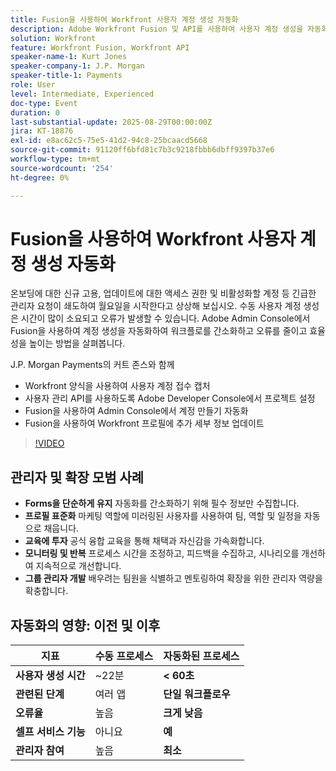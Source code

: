 ```yaml
---
title: Fusion을 사용하여 Workfront 사용자 계정 생성 자동화
description: Adobe Workfront Fusion 및 API를 사용하여 사용자 계정 생성을 자동화하고 설정 시간을 22분에서 60초 미만으로 단축하며 효율성을 높이는 방법에 대해 알아봅니다.
solution: Workfront
feature: Workfront Fusion, Workfront API
speaker-name-1: Kurt Jones
speaker-company-1: J.P. Morgan
speaker-title-1: Payments
role: User
level: Intermediate, Experienced
doc-type: Event
duration: 0
last-substantial-update: 2025-08-29T00:00:00Z
jira: KT-18876
exl-id: e8ac62c5-75e5-41d2-94c8-25bcaacd5668
source-git-commit: 91120ff6bfd81c7b3c9218fbbb6dbff9397b37e6
workflow-type: tm+mt
source-wordcount: '254'
ht-degree: 0%

---
```


# Fusion을 사용하여 Workfront 사용자 계정 생성 자동화

온보딩에 대한 신규 고용, 업데이트에 대한 액세스 권한 및 비활성화할 계정 등 긴급한 관리자 요청이 쇄도하여 월요일을 시작한다고 상상해 보십시오. 수동 사용자 계정 생성은 시간이 많이 소요되고 오류가 발생할 수 있습니다. Adobe Admin Console에서 Fusion을 사용하여 계정 생성을 자동화하여 워크플로를 간소화하고 오류를 줄이고 효율성을 높이는 방법을 살펴봅니다.

J.P. Morgan Payments의 커트 존스와 함께

* Workfront 양식을 사용하여 사용자 계정 접수 캡처
* 사용자 관리 API를 사용하도록 Adobe Developer Console에서 프로젝트 설정
* Fusion을 사용하여 Admin Console에서 계정 만들기 자동화
* Fusion을 사용하여 Workfront 프로필에 추가 세부 정보 업데이트

>[!VIDEO](https://video.tv.adobe.com/v/3471496/?learn=on&enablevpops)

## 관리자 및 확장 모범 사례

* **Forms을 단순하게 유지** 자동화를 간소화하기 위해 필수 정보만 수집합니다.
* **프로필 표준화** 마케팅 역할에 미러링된 사용자를 사용하여 팀, 역할 및 일정을 자동으로 채웁니다.
* **교육에 투자** 공식 융합 교육을 통해 채택과 자신감을 가속화합니다.
* **모니터링 및 반복** 프로세스 시간을 조정하고, 피드백을 수집하고, 시나리오를 개선하여 지속적으로 개선합니다.
* **그룹 관리자 개발** 배우려는 팀원을 식별하고 멘토링하여 확장을 위한 관리자 역량을 확충합니다.

## 자동화의 영향: 이전 및 이후

| **지표** | **수동 프로세스** | **자동화된 프로세스** |
|-------------------------------|--------------------|-------------------------|
| **사용자 생성 시간** | ~22분 | **&lt; 60초** |
| **관련된 단계** | 여러 앱 | **단일 워크플로우** |
| **오류율** | 높음 | **크게 낮음** |
| **셀프 서비스 기능** | 아니요 | **예** |
| **관리자 참여** | 높음 | **최소** |
